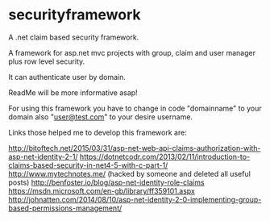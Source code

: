 # securityframework
A .net claim based security framework.

A framework for asp.net mvc projects with group, claim and user manager plus row level security.

It can authenticate user by domain.   

ReadMe will be more informative asap!

For using this framework you have to change in code "domainname" to your domain also "user@test.com" to your desire username.

Links those helped me to develop this framework are:

http://bitoftech.net/2015/03/31/asp-net-web-api-claims-authorization-with-asp-net-identity-2-1/
https://dotnetcodr.com/2013/02/11/introduction-to-claims-based-security-in-net4-5-with-c-part-1/
http://www.mytechnotes.me/ (hacked by someone and deleted all useful posts)
http://benfoster.io/blog/asp-net-identity-role-claims
https://msdn.microsoft.com/en-gb/library/ff359101.aspx
http://johnatten.com/2014/08/10/asp-net-identity-2-0-implementing-group-based-permissions-management/
